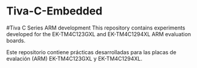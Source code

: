 # Tiva-C-Embedded
#Tiva C Series ARM development
This repository contains experiments developed for the EK-TM4C123GXL and EK-TM4C1294XL ARM evaluation boards.

Este repositorio contiene prácticas desarrolladas para las placas de evalación (ARM) EK-TM4C123GXL y EK-TM4C1294XL.

